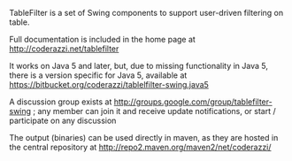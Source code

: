 TableFilter is a set of Swing components to support user-driven filtering on table.

Full documentation is included in the home page at http://coderazzi.net/tablefilter

It works on Java 5 and later, but, due to missing functionality in Java 5, there is a version specific for Java 5, available at https://bitbucket.org/coderazzi/tablelfilter-swing.java5

A discussion group exists at http://groups.google.com/group/tablefilter-swing ; any member can join it and receive update notifications, or start / participate on any discussion

The output (binaries) can be used directly in maven, as they are hosted in the central repository at http://repo2.maven.org/maven2/net/coderazzi/